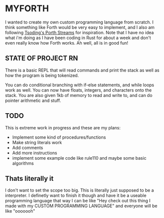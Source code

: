 # MYFORTH

I wanted to create my own custom programming language from scratch. I think something like Forth would be very easy to implement, and I also am following [Tsoding's Porth Streams](https://www.youtube.com/watch?v=8QP2fDBIxjM&list=PLpM-Dvs8t0VbMZA7wW9aR3EtBqe2kinu4&index=1) for inspiration. Note that I have no idea what i'm doing as I have been coding in Rust for about a week and don't even really know how Forth works. Ah well, all is in good fun!

## STATE OF PROJECT RN

There is a basic REPL that will read commands and print the stack as well as how the program is being tokenized.

You can do conditional branching with if-else statements, and while loops work as well. You can now have floats, integers, and characters onto the stack. You are also given 1kb of memory to read and write to, and can do pointer arithmetic and stuff. 

## TODO

This is extreme work in progress and these are my plans:

- Implement some kind of procedures/functions
- Make string literals work
- Add comments
- Add more instructions
- implement some example code like rule110 and maybe some basic algorithms

## Thats literally it

I don't want to set the scope too big. This is literally just supposed to be a interpreter. I definetly want to finish it though and have it be a useable programming language that way I can be like "Hey check out this thing I made with my CUSTOM PROGRAMMING LANGUAGE" and everyone will be like "ooooooh"  
